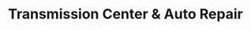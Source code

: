 ---
title: "Transmission Center & Auto Repair"
url: /mesa/transmission-center-und-auto-repair/
shop: Autowerkstatt
---